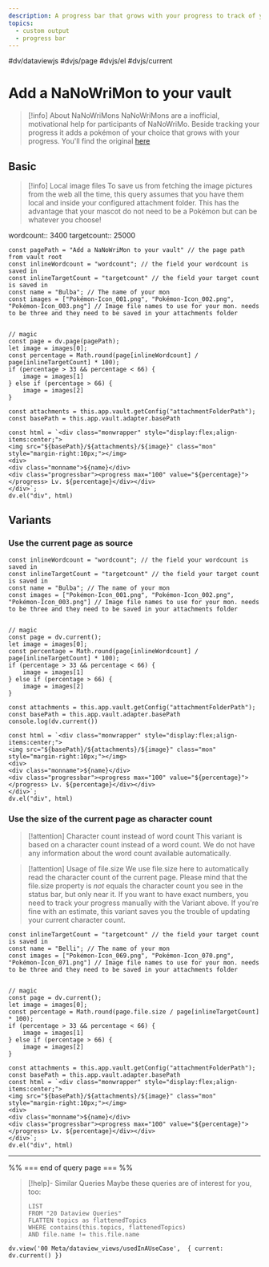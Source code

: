 ```yaml
---
description: A progress bar that grows with your progress to track of your writing projects
topics:
  - custom output
  - progress bar
---
```

#dv/dataviewjs #dvjs/page #dvjs/el #dvjs/current

# Add a NaNoWriMon to your vault

> [!info] About NaNoWriMons
> NaNoWriMons are a inofficial, motivational help for participants of NaNoWriMo. Beside tracking your progress it adds a pokémon of your choice that grows with your progress. You'll find the original [here](https://thousandroads.net/fanfic/nanowrimon/)

## Basic 

> [!info] Local image files
> To save us from fetching the image pictures from the web all the time, this query assumes that you have them local and inside your configured attachment folder. This has the advantage that your mascot do not need to be a Pokémon but can be whatever you choose!

wordcount:: 3400
targetcount:: 25000

```dataviewjs
const pagePath = "Add a NaNoWriMon to your vault" // the page path from vault root
const inlineWordcount = "wordcount"; // the field your wordcount is saved in
const inlineTargetCount = "targetcount" // the field your target count is saved in
const name = "Bulba"; // The name of your mon
const images = ["Pokémon-Icon_001.png", "Pokémon-Icon_002.png", "Pokémon-Icon_003.png"] // Image file names to use for your mon. needs to be three and they need to be saved in your attachments folder


// magic
const page = dv.page(pagePath);
let image = images[0];
const percentage = Math.round(page[inlineWordcount] / page[inlineTargetCount] * 100);
if (percentage > 33 && percentage < 66) {
	image = images[1]
} else if (percentage > 66) {
	image = images[2]
}

const attachments = this.app.vault.getConfig("attachmentFolderPath");
const basePath = this.app.vault.adapter.basePath

const html = `<div class="monwrapper" style="display:flex;align-items:center;">
<img src="${basePath}/${attachments}/${image}" class="mon" style="margin-right:10px;"></img>
<div>
<div class="monname">${name}</div>
<div class="progressbar"><progress max="100" value="${percentage}"></progress> Lv. ${percentage}</div></div>
</div>`;
dv.el("div", html)
```

## Variants

### Use the current page as source

```dataviewjs
const inlineWordcount = "wordcount"; // the field your wordcount is saved in
const inlineTargetCount = "targetcount" // the field your target count is saved in
const name = "Bulba"; // The name of your mon
const images = ["Pokémon-Icon_001.png", "Pokémon-Icon_002.png", "Pokémon-Icon_003.png"] // Image file names to use for your mon. needs to be three and they need to be saved in your attachments folder


// magic
const page = dv.current();
let image = images[0];
const percentage = Math.round(page[inlineWordcount] / page[inlineTargetCount] * 100);
if (percentage > 33 && percentage < 66) {
	image = images[1]
} else if (percentage > 66) {
	image = images[2]
}

const attachments = this.app.vault.getConfig("attachmentFolderPath");
const basePath = this.app.vault.adapter.basePath
console.log(dv.current())

const html = `<div class="monwrapper" style="display:flex;align-items:center;">
<img src="${basePath}/${attachments}/${image}" class="mon" style="margin-right:10px;"></img>
<div>
<div class="monname">${name}</div>
<div class="progressbar"><progress max="100" value="${percentage}"></progress> Lv. ${percentage}</div></div>
</div>`;
dv.el("div", html)
```

### Use the size of the current page as character count

> [!attention] Character count instead of word count
> This variant is based on a character count instead of a word count. We do not have any information about the word count available automatically.

> [!attention] Usage of file.size
> We use file.size here to automatically read the character count of the current page. Please mind that the file.size property is _not_ equals the character count you see in the status bar, but only near it. If you want to have exact numbers, you need to track your progress manually with the Variant above. If you're fine with an estimate, this variant saves you the trouble of updating your current character count.

```dataviewjs
const inlineTargetCount = "targetcount" // the field your target count is saved in
const name = "Belli"; // The name of your mon
const images = ["Pokémon-Icon_069.png", "Pokémon-Icon_070.png", "Pokémon-Icon_071.png"] // Image file names to use for your mon. needs to be three and they need to be saved in your attachments folder


// magic
const page = dv.current();
let image = images[0];
const percentage = Math.round(page.file.size / page[inlineTargetCount] * 100);
if (percentage > 33 && percentage < 66) {
	image = images[1]
} else if (percentage > 66) {
	image = images[2]
}

const attachments = this.app.vault.getConfig("attachmentFolderPath");
const basePath = this.app.vault.adapter.basePath
const html = `<div class="monwrapper" style="display:flex;align-items:center;">
<img src="${basePath}/${attachments}/${image}" class="mon" style="margin-right:10px;"></img>
<div>
<div class="monname">${name}</div>
<div class="progressbar"><progress max="100" value="${percentage}"></progress> Lv. ${percentage}</div></div>
</div>`;
dv.el("div", html)
```
---
%% === end of query page === %%
> [!help]- Similar Queries
> Maybe these queries are of interest for you, too:
> ```dataview
> LIST
> FROM "20 Dataview Queries"
> FLATTEN topics as flattenedTopics
> WHERE contains(this.topics, flattenedTopics)
> AND file.name != this.file.name
> ```

```dataviewjs
dv.view('00 Meta/dataview_views/usedInAUseCase',  { current: dv.current() })
```
